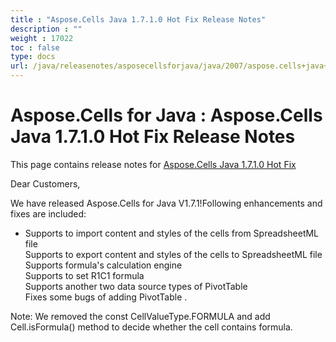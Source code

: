 ```yaml
---
title : "Aspose.Cells Java 1.7.1.0 Hot Fix Release Notes" 
description : "" 
weight : 17022 
toc : false
type: docs
url: /java/releasenotes/asposecellsforjava/java/2007/aspose.cells+java+1.7.1.0+hot+fix+release+notes/
---
```


# Aspose.Cells for Java : Aspose.Cells Java 1.7.1.0 Hot Fix Release Notes


This page contains release notes for [Aspose.Cells Java 1.7.1.0 Hot Fix](http://www.aspose.com/downloads/cells/java/new-releases/aspose.cells-java-1.7.1.0-hot-fix/)

Dear Customers,

We have released Aspose.Cells for Java V1.7.1!Following enhancements and fixes are included:

*   Supports to import content and styles of the cells from SpreadsheetML file  
    Supports to export content and styles of the cells to SpreadsheetML file  
    Supports formula's calculation engine  
    Supports to set R1C1 formula  
    Supports another two data source types of PivotTable  
    Fixes some bugs of adding PivotTable .

Note: We removed the const CellValueType.FORMULA and add Cell.isFormula() method to decide whether the cell contains formula.

